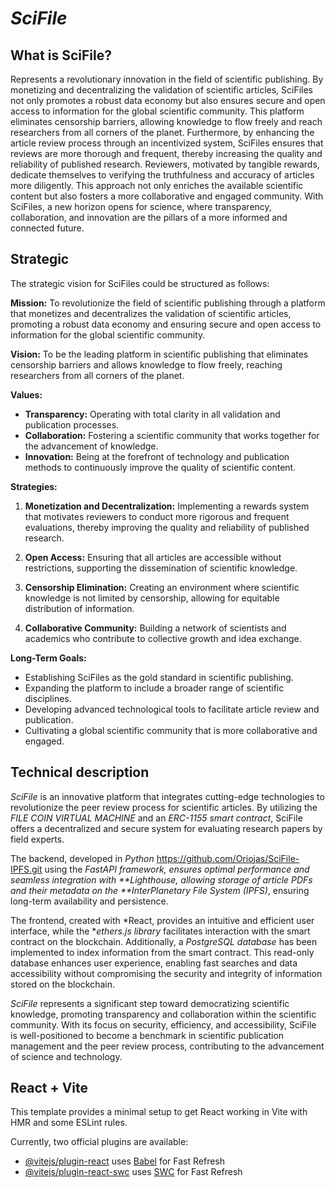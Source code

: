 # *SciFile*

## What is SciFile?

Represents a revolutionary innovation in the field of scientific publishing. By monetizing and decentralizing the validation of scientific articles, SciFiles not only promotes a robust data economy but also ensures secure and open access to information for the global scientific community. This platform eliminates censorship barriers, allowing knowledge to flow freely and reach researchers from all corners of the planet. Furthermore, by enhancing the article review process through an incentivized system, SciFiles ensures that reviews are more thorough and frequent, thereby increasing the quality and reliability of published research. Reviewers, motivated by tangible rewards, dedicate themselves to verifying the truthfulness and accuracy of articles more diligently. This approach not only enriches the available scientific content but also fosters a more collaborative and engaged community. With SciFiles, a new horizon opens for science, where transparency, collaboration, and innovation are the pillars of a more informed and connected future.

## Strategic

The strategic vision for SciFiles could be structured as follows:

**Mission:**
To revolutionize the field of scientific publishing through a platform that monetizes and decentralizes the validation of scientific articles, promoting a robust data economy and ensuring secure and open access to information for the global scientific community.

**Vision:**
To be the leading platform in scientific publishing that eliminates censorship barriers and allows knowledge to flow freely, reaching researchers from all corners of the planet.

**Values:**

- **Transparency:** Operating with total clarity in all validation and publication processes.
- **Collaboration:** Fostering a scientific community that works together for the advancement of knowledge.
- **Innovation:** Being at the forefront of technology and publication methods to continuously improve the quality of scientific content.

**Strategies:**

1. **Monetization and Decentralization:** Implementing a rewards system that motivates reviewers to conduct more rigorous and frequent evaluations, thereby improving the quality and reliability of published research.

1. **Open Access:** Ensuring that all articles are accessible without restrictions, supporting the dissemination of scientific knowledge.

1. **Censorship Elimination:** Creating an environment where scientific knowledge is not limited by censorship, allowing for equitable distribution of information.

1. **Collaborative Community:** Building a network of scientists and academics who contribute to collective growth and idea exchange.

**Long-Term Goals:**
- Establishing SciFiles as the gold standard in scientific publishing.
- Expanding the platform to include a broader range of scientific disciplines.
- Developing advanced technological tools to facilitate article review and publication. 
- Cultivating a global scientific community that is more collaborative and engaged.

## Technical description

*SciFile* is an innovative platform that integrates cutting-edge technologies to revolutionize the peer review process for scientific articles. By utilizing the *FILE COIN VIRTUAL MACHINE* and an *ERC-1155 smart contract*, SciFile offers a decentralized and secure system for evaluating research papers by field experts. 

The backend, developed in *Python* <https://github.com/Oriojas/SciFile-IPFS.git> using the *FastAPI framework, ensures optimal performance and seamless integration with **Lighthouse, allowing storage of article PDFs and their metadata on the **InterPlanetary File System (IPFS)*, ensuring long-term availability and persistence.

The frontend, created with *React, provides an intuitive and efficient user interface, while the **ethers.js library* facilitates interaction with the smart contract on the blockchain. Additionally, a *PostgreSQL database* has been implemented to index information from the smart contract. This read-only database enhances user experience, enabling fast searches and data accessibility without compromising the security and integrity of information stored on the blockchain.

*SciFile* represents a significant step toward democratizing scientific knowledge, promoting transparency and collaboration within the scientific community. With its focus on security, efficiency, and accessibility, SciFile is well-positioned to become a benchmark in scientific publication management and the peer review process, contributing to the advancement of science and technology.

## React + Vite

This template provides a minimal setup to get React working in Vite with HMR and some ESLint rules.

Currently, two official plugins are available:

- [@vitejs/plugin-react](https://github.com/vitejs/vite-plugin-react/blob/main/packages/plugin-react/README.md) uses [Babel](https://babeljs.io/) for Fast Refresh
- [@vitejs/plugin-react-swc](https://github.com/vitejs/vite-plugin-react-swc) uses [SWC](https://swc.rs/) for Fast Refresh
